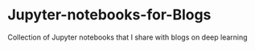 # Jupyter-notebooks-for-Blogs
Collection of Jupyter notebooks that I share with blogs on deep learning
